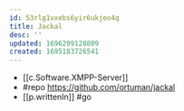 ```yaml
---
id: 53rlg1vxebs6yir6ukjeo4q
title: Jackal
desc: ''
updated: 1696299128809
created: 1695183726541
---
```


- [[c.Software.XMPP-Server]]
- #repo https://github.com/ortuman/jackal
- [[p.writtenIn]] #go